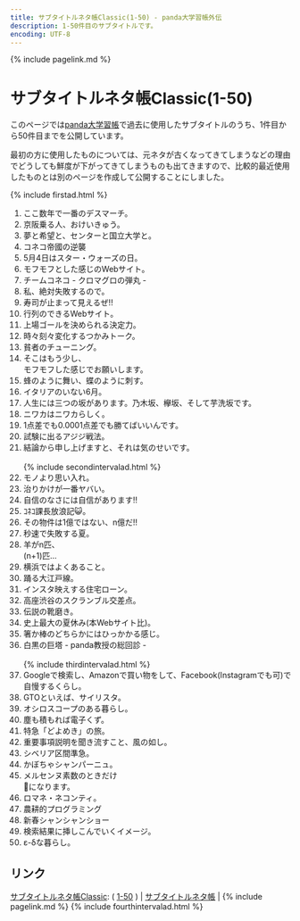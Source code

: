 ```yaml
---
title: サブタイトルネタ帳Classic(1-50) - panda大学習帳外伝
description: 1-50件目のサブタイトルです。
encoding: UTF-8
---
```

{% include pagelink.md %}

# サブタイトルネタ帳Classic(1-50)
このページでは[panda大学習帳](https://pandanote.info/)で過去に使用したサブタイトルのうち、1件目から50件目までを公開しています。

最初の方に使用したものについては、元ネタが古くなってきてしまうなどの理由でどうしても鮮度が下がってきてしまうものも出てきますので、比較的最近使用したものとは別のページを作成して公開することにしました。

{% include firstad.html %}
<ol start="1">
<li>ここ数年で一番のデスマーチ。</li>
<li>京阪乗る人、おけいきゅう。</li>
<li>夢と希望と、センターと国立大学と。</li>
<li>コネコ帝國の逆襲</li>
<li>5月4日はスター・ウォーズの日。</li>
<li>モフモフとした感じのWebサイト。</li>
<li>チームコネコ - クロマグロの弾丸 -</li>
<li>私、絶対失敗するので。</li>
<li>寿司が止まって見えるぜ!!</li>
<li>行列のできるWebサイト。</li>
<li>上場ゴールを決められる決定力。</li>
<li>時々刻々変化するつかみトーク。</li>
<li>貧者のチューニング。</li>
<li>そこはもう少し、<br/>モフモフした感じでお願いします。</li>
<li>蜂のように舞い、蝶のように刺す。</li>
<li>イタリアのいない6月。</li>
<li>人生には三つの坂があります。乃木坂、欅坂、そして芋洗坂です。</li>
<li>ニワカはニワカらしく。</li>
<li>1点差でも0.0001点差でも勝てばいいんです。</li>
<li>試験に出るアジジ戦法。</li>
<li>結論から申し上げますと、それは気のせいです。</li>
<br/>{% include secondintervalad.html %}
<li>モノより思い入れ。</li>
<li>治りかけが一番ヤバい。</li>
<li>自信のなさには自信があります!!</li>
<li>ｺﾈｺ課長放浪記😺。</li>
<li>その物件は1億ではない、n億だ!!</li>
<li>秒速で失敗する夏。</li>
<li>羊がn匹、<br/>(n+1)匹…</li>
<li>横浜ではよくあること。</li>
<li>踊る大江戸線。</li>
<li>インスタ映えする住宅ローン。</li>
<li>高座渋谷のスクランブル交差点。</li>
<li>伝説の靴磨き。</li>
<li>史上最大の夏休み(本Webサイト比)。</li>
<li>箸か棒のどちらかにはひっかかる感じ。</li>
<li>白黒の巨塔 - panda教授の総回診 -</li>
<br/>{% include thirdintervalad.html %}
<li>Googleで検索し、Amazonで買い物をして、Facebook(Instagramでも可)で自慢するくらし。</li>
<li>GTOといえば、サイリスタ。</li>
<li>オシロスコープのある暮らし。</li>
<li>塵も積もれば電子くず。</li>
<li>特急「どよめき」の旅。</li>
<li>重要事項説明を聞き流すこと、風の如し。</li>
<li>シベリア区間準急。</li>
<li>かぼちゃシャンパーニュ。</li>
<li>メルセンヌ素数のときだけ<br/>🐼になります。</li>
<li>ロマネ・ネコンティ。</li>
<li>農耕的プログラミング</li>
<li>新春シャンシャンショー</li>
<li>検索結果に挿しこんでいくイメージ。</li>
<li>ε-δな暮らし。</li>
</ol>

## リンク
[サブタイトルネタ帳Classic](https://sidestory.pandanote.info/catchphraseclassic.html): (
[1-50](https://sidestory.pandanote.info/catchphraseclassic0.html)
) \|
[サブタイトルネタ帳](https://pandanote.info/catchphrase) \| {% include pagelink.md %}
{% include fourthintervalad.html %}
